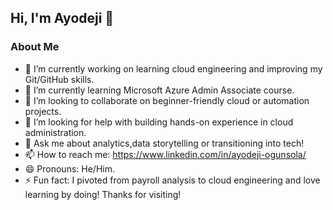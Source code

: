 ## Hi, I'm Ayodeji 👋

### About Me
- 🔭 I’m currently working on learning cloud engineering and improving my Git/GitHub skills.
- 🌱 I’m currently learning Microsoft Azure Admin Associate course.
- 👯 I’m looking to collaborate on beginner-friendly cloud or automation projects.
- 🤔 I’m looking for help with building hands-on experience in cloud administration.
- 💬 Ask me about analytics,data storytelling or transitioning into tech!
- 📫 How to reach me: https://www.linkedin.com/in/ayodeji-ogunsola/
- 😄 Pronouns: He/Him.
- ⚡ Fun fact: I pivoted from payroll analysis to cloud engineering and love learning by doing!
Thanks for visiting!
